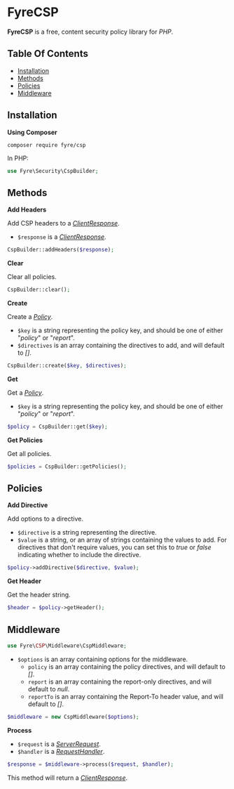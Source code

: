 # FyreCSP

**FyreCSP** is a free, content security policy library for *PHP*.


## Table Of Contents
- [Installation](#installation)
- [Methods](#methods)
- [Policies](#policies)
- [Middleware](#middleware)



## Installation

**Using Composer**

```
composer require fyre/csp
```

In PHP:

```php
use Fyre\Security\CspBuilder;
```


## Methods

**Add Headers**

Add CSP headers to a [*ClientResponse*](https://github.com/elusivecodes/FyreServer#client-responses).

- `$response` is a [*ClientResponse*](https://github.com/elusivecodes/FyreServer#client-responses).

```php
CspBuilder::addHeaders($response);
```

**Clear**

Clear all policies.

```php
CspBuilder::clear();
```

**Create**

Create a [*Policy*](#policies).

- `$key` is a string representing the policy key, and should be one of either "*policy*" or "*report*".
- `$directives` is an array containing the directives to add, and will default to *[]*.

```php
CspBuilder::create($key, $directives);
```

**Get**

Get a [*Policy*](#policies).

- `$key` is a string representing the policy key, and should be one of either "*policy*" or "*report*".

```php
$policy = CspBuilder::get($key);
```

**Get Policies**

Get all policies.

```php
$policies = CspBuilder::getPolicies();
```


## Policies

**Add Directive**

Add options to a directive.

- `$directive` is a string representing the directive.
- `$value` is a string, or an array of strings containing the values to add. For directives that don't require values, you can set this to *true* or *false* indicating whether to include the directive.

```php
$policy->addDirective($directive, $value);
```

**Get Header**

Get the header string.

```php
$header = $policy->getHeader();
```


## Middleware

```php
use Fyre\CSP\Middleware\CspMiddleware;
```

- `$options` is an array containing options for the middleware.
    - `policy` is an array containing the policy directives, and will default to *[]*.
    - `report` is an array containing the report-only directives, and will default to *null*.
    - `reportTo` is an array containing the Report-To header value, and will default to *[]*.

```php
$middleware = new CspMiddleware($options);
```

**Process**

- `$request` is a [*ServerRequest*](https://github.com/elusivecodes/FyreServer#server-requests).
- `$handler` is a [*RequestHandler*](https://github.com/elusivecodes/FyreMiddleware#request-handlers).

```php
$response = $middleware->process($request, $handler);
```

This method will return a [*ClientResponse*](https://github.com/elusivecodes/FyreServer#client-responses).